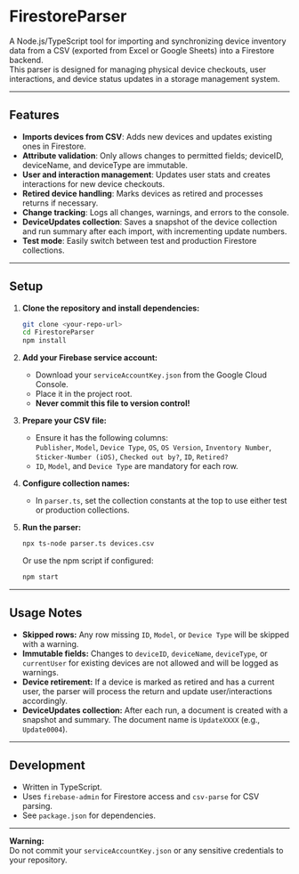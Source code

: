 # FirestoreParser

A Node.js/TypeScript tool for importing and synchronizing device inventory data from a CSV (exported from Excel or Google Sheets) into a Firestore backend.  
This parser is designed for managing physical device checkouts, user interactions, and device status updates in a storage management system.

---

## Features

- **Imports devices from CSV**: Adds new devices and updates existing ones in Firestore.
- **Attribute validation**: Only allows changes to permitted fields; deviceID, deviceName, and deviceType are immutable.
- **User and interaction management**: Updates user stats and creates interactions for new device checkouts.
- **Retired device handling**: Marks devices as retired and processes returns if necessary.
- **Change tracking**: Logs all changes, warnings, and errors to the console.
- **DeviceUpdates collection**: Saves a snapshot of the device collection and run summary after each import, with incrementing update numbers.
- **Test mode**: Easily switch between test and production Firestore collections.

---

## Setup

1. **Clone the repository and install dependencies:**

   ```sh
   git clone <your-repo-url>
   cd FirestoreParser
   npm install
   ```

2. **Add your Firebase service account:**

   - Download your `serviceAccountKey.json` from the Google Cloud Console.
   - Place it in the project root.
   - **Never commit this file to version control!**

3. **Prepare your CSV file:**

   - Ensure it has the following columns:  
     `Publisher`, `Model`, `Device Type`, `OS`, `OS Version`, `Inventory Number`, `Sticker-Number (iOS)`, `Checked out by?`, `ID`, `Retired?`
   - `ID`, `Model`, and `Device Type` are mandatory for each row.

4. **Configure collection names:**

   - In `parser.ts`, set the collection constants at the top to use either test or production collections.

5. **Run the parser:**

   ```sh
   npx ts-node parser.ts devices.csv
   ```
   Or use the npm script if configured:
   ```sh
   npm start
   ```

---

## Usage Notes

- **Skipped rows:** Any row missing `ID`, `Model`, or `Device Type` will be skipped with a warning.
- **Immutable fields:** Changes to `deviceID`, `deviceName`, `deviceType`, or `currentUser` for existing devices are not allowed and will be logged as warnings.
- **Device retirement:** If a device is marked as retired and has a current user, the parser will process the return and update user/interactions accordingly.
- **DeviceUpdates collection:** After each run, a document is created with a snapshot and summary. The document name is `UpdateXXXX` (e.g., `Update0004`).

---

## Development

- Written in TypeScript.
- Uses `firebase-admin` for Firestore access and `csv-parse` for CSV parsing.
- See `package.json` for dependencies.


---

**Warning:**  
Do not commit your `serviceAccountKey.json` or any sensitive credentials to your repository.
